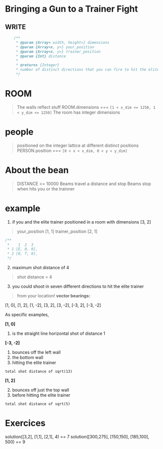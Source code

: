 Bringing a Gun to a Trainer Fight
=================================

## WRITE 

```javascript
    /**
     * @param {Array< width, height>} dimensions  
     * @param {Array<x, y>} your_position 
     * @param {Array<x, y>} trainer_position 
     * @param {Int} distance
     * 
     * @returns {Integer} 
     * number of distinct directions that you can fire to hit the elite trainer
     */
```

# ROOM 

> The walls reflect stuff 
> ROOM.dimensions === `[1 < x_dim <= 1250, 1 < y_dim <= 1250]`
> The room has integer dimensions

# people 

> positioned on the integer lattice 
> at different distinct positions
> PERSON.position === `[0 < x < x_dim, 0 < y < y_dim]`

# About the bean 
> DISTANCE <= 10000
> Beams travel a distance and stop
> Beams stop when hits you or the trainner

# example 

1. if you and the elite trainer positioned in a room with dimensions [3, 2]

> your_position [1, 1]
> trainer_position [2, 1]

```javascript
/**
 *    1  2  3   
 * 1 [E, 0, 0],
 * 2 [0, T, 0],
 */
```

2. maximum shot distance of 4

> shot distance = 4

3. you could shoot in seven different directions to hit the elite trainer 

> from your location! 
**vector bearings:**

[1, 0],
[1, 2],
[1, -2],
[3, 2],
[3, -2],
[-3, 2],
[-3, -2]

As specific examples, 

**[1, 0]**

1. is the straight line horizontal shot of distance 1

**[-3, -2]**

1. bounces off the left wall 
2. the bottom wall 
3. hitting the elite trainer

`total shot distance of sqrt(13)`

**[1, 2]**

2. bounces off just the top wall 
3. before hitting the elite trainer 

`total shot distance of sqrt(5)`

# Exercices 

solution([3,2], [1,1], [2,1], 4) == 7
solution([300,275], [150,150], [185,100], 500) == 9